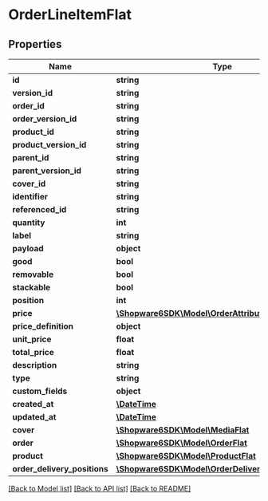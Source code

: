 # OrderLineItemFlat

## Properties
Name | Type | Description | Notes
------------ | ------------- | ------------- | -------------
**id** | **string** |  | [optional] 
**version_id** | **string** |  | [optional] 
**order_id** | **string** |  | 
**order_version_id** | **string** |  | [optional] 
**product_id** | **string** |  | [optional] 
**product_version_id** | **string** |  | [optional] 
**parent_id** | **string** |  | [optional] 
**parent_version_id** | **string** |  | [optional] 
**cover_id** | **string** |  | [optional] 
**identifier** | **string** |  | 
**referenced_id** | **string** |  | [optional] 
**quantity** | **int** |  | 
**label** | **string** |  | 
**payload** | **object** |  | [optional] 
**good** | **bool** |  | [optional] 
**removable** | **bool** |  | [optional] 
**stackable** | **bool** |  | [optional] 
**position** | **int** |  | 
**price** | [**\Shopware6SDK\Model\OrderAttributesShippingCosts**](OrderAttributesShippingCosts.md) |  | 
**price_definition** | **object** |  | [optional] 
**unit_price** | **float** |  | [optional] 
**total_price** | **float** |  | [optional] 
**description** | **string** |  | [optional] 
**type** | **string** |  | [optional] 
**custom_fields** | **object** |  | [optional] 
**created_at** | [**\DateTime**](\DateTime.md) |  | 
**updated_at** | [**\DateTime**](\DateTime.md) |  | 
**cover** | [**\Shopware6SDK\Model\MediaFlat**](MediaFlat.md) |  | [optional] 
**order** | [**\Shopware6SDK\Model\OrderFlat**](OrderFlat.md) |  | [optional] 
**product** | [**\Shopware6SDK\Model\ProductFlat**](ProductFlat.md) |  | [optional] 
**order_delivery_positions** | [**\Shopware6SDK\Model\OrderDeliveryPositionFlat**](OrderDeliveryPositionFlat.md) |  | [optional] 

[[Back to Model list]](../../README.md#documentation-for-models) [[Back to API list]](../../README.md#documentation-for-api-endpoints) [[Back to README]](../../README.md)

